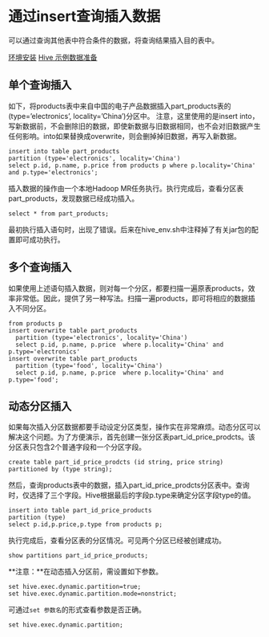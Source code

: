# 通过insert查询插入数据

可以通过查询其他表中符合条件的数据，将查询结果插入目的表中。

[环境安装](./setup.html)  [Hive 示例数据准备](./data-import.html)

## 单个查询插入

如下，将products表中来自中国的电子产品数据插入part_products表的(type=’electronics’, locality=’China’)分区中。
注意，这里使用的是insert into，写新数据前，不会删除旧的数据，即使新数据与旧数据相同，也不会对旧数据产生任何影响。into如果替换成overwrite，则会删掉掉旧数据，再写入新数据。

```hql
insert into table part_products
partition (type='electronics', locality='China')
select p.id, p.name, p.price from products p where p.locality='China' and p.type='electronics'; 
```

插入数据的操作由一个本地Hadoop MR任务执行。执行完成后，查看分区表part_products，发现数据已经成功插入。

```hql
select * from part_products;
```

最初执行插入语句时，出现了错误。后来在hive_env.sh中注释掉了有关jar包的配置即可成功执行。

## 多个查询插入

如果使用上述语句插入数据，则对每一个分区，都要扫描一遍原表products，效率非常低。因此，提供了另一种写法。扫描一遍products，即可将相应的数据插入不同分区。

```hql
from products p
insert overwrite table part_products
  partition (type='electronics', locality='China')
  select p.id, p.name, p.price  where p.locality='China' and p.type='electronics'
insert overwrite table part_products
  partition (type='food', locality='China')
  select p.id, p.name, p.price  where p.locality='China' and p.type='food';
```

## 动态分区插入

如果每次插入分区数据都要手动设定分区类型，操作实在非常麻烦。动态分区可以解决这个问题。为了方便演示，首先创建一张分区表part_id_price_prodcts。该分区表只包含2个普通字段和一个分区字段。

```hql
create table part_id_price_prodcts (id string, price string)
partitioned by (type string);
```

然后，查询products表中的数据，插入part_id_price_prodcts分区表中。查询时，仅选择了三个字段。Hive根据最后的字段p.type来确定分区字段type的值。

```hql
insert into table part_id_price_products
partition (type)
select p.id,p.price,p.type from products p;
```

执行完成后，查看分区表的分区情况。可见两个分区已经被创建成功。

```hql
show partitions part_id_price_products;
```

**注意：**在动态插入分区前，需设置如下参数。

```hql
set hive.exec.dynamic.partition=true;
set hive.exec.dynamic.partition.mode=nonstrict;
```

可通过`set 参数名`的形式查看参数是否正确。

```hql
set hive.exec.dynamic.partition;
```